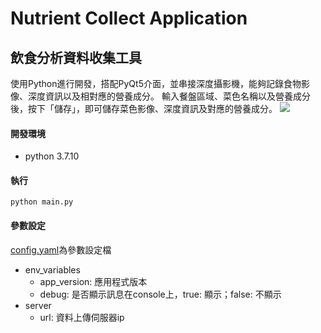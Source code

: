 # Nutrient Collect Application

## 飲食分析資料收集工具
使用Python進行開發，搭配PyQt5介面，並串接深度攝影機，能夠記錄食物影像、深度資訊以及相對應的營養成分。
輸入餐盤區域、菜色名稱以及營養成分後，按下「儲存」，即可儲存菜色影像、深度資訊及對應的營養成分。
![](https://i.imgur.com/89mcGor.png)

#### 開發環境
- python 3.7.10

#### 執行
```shell script
python main.py
```

#### 參數設定
[config.yaml](config.yaml)為參數設定檔
- env_variables
  - app_version: 應用程式版本
  - debug: 是否顯示訊息在console上，true: 顯示；false: 不顯示
- server
  - url: 資料上傳伺服器ip
